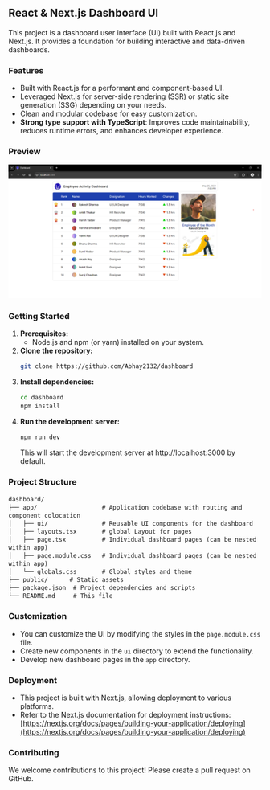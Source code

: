 ## React & Next.js Dashboard UI

This project is a dashboard user interface (UI) built with React.js and Next.js. It provides a foundation for building interactive and data-driven dashboards.

### Features

* Built with React.js for a performant and component-based UI.
* Leveraged Next.js for server-side rendering (SSR) or static site generation (SSG) depending on your needs.
* Clean and modular codebase for easy customization.
* <b>Strong type support with TypeScript</b>: Improves code maintainability, reduces runtime errors, and enhances developer experience.

### Preview

![alt text](https://github.com/abhay2132/dashboard/blob/main/public/preview-pc.png?raw=true)

### Getting Started

1. **Prerequisites:**
    * Node.js and npm (or yarn) installed on your system.
2. **Clone the repository:**
   ```bash
   git clone https://github.com/Abhay2132/dashboard
   ```
3. **Install dependencies:**
   ```bash
   cd dashboard
   npm install
   ```
4. **Run the development server:**
   ```bash
   npm run dev
   ```
   This will start the development server at http://localhost:3000 by default.

### Project Structure

```
dashboard/
├── app/                  # Application codebase with routing and component colocation
│   ├── ui/               # Reusable UI components for the dashboard
│   ├── layouts.tsx       # global Layout for pages
│   ├── page.tsx          # Individual dashboard pages (can be nested within app)
│   ├── page.module.css   # Individual dashboard pages (can be nested within app)
│   └── globals.css       # Global styles and theme
├── public/      # Static assets
├── package.json  # Project dependencies and scripts
└── README.md     # This file
```

### Customization

* You can customize the UI by modifying the styles in the `page.module.css` file.
* Create new components in the `ui` directory to extend the functionality.
* Develop new dashboard pages in the `app` directory.

### Deployment

* This project is built with Next.js, allowing deployment to various platforms. 
* Refer to the Next.js documentation for deployment instructions: [https://nextjs.org/docs/pages/building-your-application/deploying](https://nextjs.org/docs/pages/building-your-application/deploying)

### Contributing

We welcome contributions to this project! Please create a pull request on GitHub.
